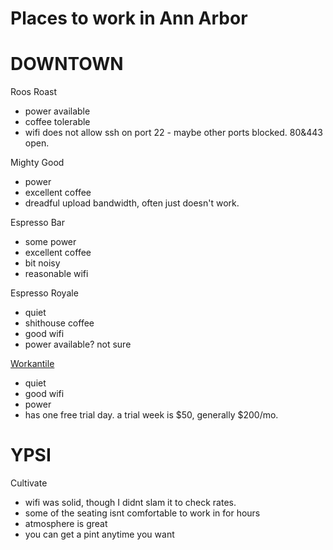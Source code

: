 Places to work in Ann Arbor
===========================


DOWNTOWN
========

Roos Roast
  - power available
  - coffee tolerable
  - wifi does not allow ssh on port 22 - maybe other ports blocked. 80&443 open.

Mighty Good
  - power
  - excellent coffee
  - dreadful upload bandwidth, often just doesn't work.

Espresso Bar
  - some power
  - excellent coffee
  - bit noisy
  - reasonable wifi

Espresso Royale
  - quiet
  - shithouse coffee
  - good wifi
  - power available? not sure

[Workantile](workantile.com)
- quiet
- good wifi
- power
- has one free trial day. a trial week is $50, generally $200/mo.

YPSI
====

Cultivate
 - wifi was solid, though I didnt slam it to check rates.
 - some of the seating isnt comfortable to work in for hours
 - atmosphere is great
 - you can get a pint anytime you want
